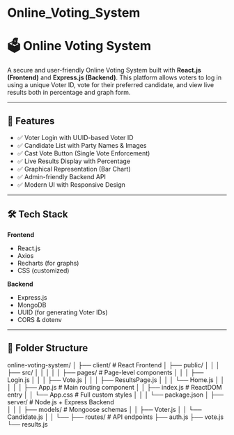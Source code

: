 # Online_Voting_System

# 🗳️ Online Voting System

A secure and user-friendly Online Voting System built with **React.js (Frontend)** and **Express.js (Backend)**. This platform allows voters to log in using a unique Voter ID, vote for their preferred candidate, and view live results both in percentage and graph form.

---

## 🚀 Features

- ✅ Voter Login with UUID-based Voter ID
- ✅ Candidate List with Party Names & Images
- ✅ Cast Vote Button (Single Vote Enforcement)
- ✅ Live Results Display with Percentage
- ✅ Graphical Representation (Bar Chart)
- ✅ Admin-friendly Backend API
- ✅ Modern UI with Responsive Design

---

## 🛠️ Tech Stack

**Frontend**
- React.js
- Axios
- Recharts (for graphs)
- CSS (customized)

**Backend**
- Express.js
- MongoDB
- UUID (for generating Voter IDs)
- CORS & dotenv

---

## 🧩 Folder Structure

online-voting-system/
│
├── client/                           # React Frontend
│   ├── public/
│   │
│   ├── src/
│   │   │
│   │   ├── pages/                   # Page-level components
│   │   │   ├── Login.js
│   │   │   ├── Vote.js
│   │   │   ├── ResultsPage.js
│   │   │   └── Home.js
│   │   │
│   │   ├── App.js                   # Main routing component
│   │   ├── index.js                 # ReactDOM entry
│   │   └── App.css                  # Full custom styles
│   │
│   └── package.json
│
├── server/                          # Node.js + Express Backend             
│   │
│   ├── models/                      # Mongoose schemas
│   │   ├── Voter.js
│   │   └── Candidate.js
│   │
└── ├── routes/                      # API endpoints
         ├── auth.js
         ├── vote.js
         └── results.js




